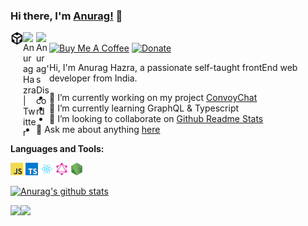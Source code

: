 ### Hi there, I'm [Anurag!](https://anuraghazra.github.io) 👋

<a href="https://codesandbox.io/u/anuraghazra">
  <img align="left" alt="Anurag Hazra | CodeSandbox" width="20px" src="https://raw.githubusercontent.com/anuraghazra/anuraghazra/master/assets/codesandbox.svg" />
</a>
<a href="https://twitter.com/anuraghazru">
  <img align="left" alt="Anurag Hazra | Twitter" width="21px" src="https://raw.githubusercontent.com/anuraghazra/anuraghazra/master/assets/twitter.svg" />
</a>
<a href="https://discord.gg/VK4k3Br">
  <img align="left" alt="Anurag's Discord" width="21px" src="https://raw.githubusercontent.com/anuraghazra/anuraghazra/master/assets/discord-round.svg" />
</a>

<br />

<a href="https://www.buymeacoffee.com/joisarjignesh" target="_blank">
  <img src="https://cdn.buymeacoffee.com/buttons/default-orange.png" alt="Buy Me A Coffee" height="41" width="174"></a>

<a href="https://www.paypal.me/joisarjignesh" target="_blank">
  <img src="https://www.paypalobjects.com/en_US/i/btn/btn_donateCC_LG.gif" alt="Donate" ></a>


<br />

Hi, I'm Anurag Hazra, a passionate self-taught frontEnd web developer from India.

- 🔭 I’m currently working on my project [ConvoyChat](https://github.com/anuraghazra/convoychat)
- 🌱 I’m currently learning GraphQL & Typescript
- 👯 I’m looking to collaborate on [Github Readme Stats](https://github.com/anuraghazra/github-readme-stats)
- 💬 Ask me about anything [here](https://github.com/anuraghazra/anuraghazra/issues)

**Languages and Tools:**  

<code><img height="20" src="https://raw.githubusercontent.com/github/explore/80688e429a7d4ef2fca1e82350fe8e3517d3494d/topics/javascript/javascript.png"></code>
<code><img height="20" src="https://raw.githubusercontent.com/github/explore/80688e429a7d4ef2fca1e82350fe8e3517d3494d/topics/typescript/typescript.png"></code>
<code><img height="20" src="https://raw.githubusercontent.com/github/explore/80688e429a7d4ef2fca1e82350fe8e3517d3494d/topics/react/react.png"></code>
<code><img height="20" src="https://raw.githubusercontent.com/github/explore/5c058a388828bb5fde0bcafd4bc867b5bb3f26f3/topics/graphql/graphql.png"></code>
<code><img height="20" src="https://raw.githubusercontent.com/github/explore/80688e429a7d4ef2fca1e82350fe8e3517d3494d/topics/nodejs/nodejs.png"></code>

<!--- 
  if you have forked this to use on your profile, 
  Change the `github-readme-stats.anuraghazra1.vercel.app` to `github-readme-stats.vercel.app` 
--->

<!-- Change the `github-readme-stats.anuraghazra1.vercel.app` to `github-readme-stats.vercel.app`  -->
[![Anurag's github stats](https://github-readme-stats.lalpur.vercel.app/api?username=lalpur&show_icons=true&title_color=fff&icon_color=79ff97&text_color=9f9f9f&bg_color=151515)](https://github.com/anuraghazra/github-readme-stats)

<a href="https://github.com/lalpur">
  <!-- Change the `github-readme-stats.anuraghazra1.vercel.app` to `github-readme-stats.vercel.app`  -->
  <img align="left" src="https://github-readme-stats.lalpur.vercel.app/api/pin/?username=lalpur&repo=github-readme-stats&title_color=fff&icon_color=79ff97&text_color=9f9f9f&bg_color=151515" />
</a>

<a href="jigneshjoisar.web.app">
  <!-- Change the `github-readme-stats.anuraghazra1.vercel.app` to `github-readme-stats.vercel.app`  -->
  <img align="left" src="https://github-readme-stats.lalpur.vercel.app/api/pin/?username=lalpur&repo=jigneshjoisar.web.app&title_color=fff&icon_color=79ff97&text_color=9f9f9f&bg_color=151515" />
</a>
